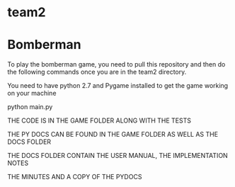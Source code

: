 team2
=====
# Bomberman #

<p>To play the bomberman game, you need to pull this repository and then do the following commands once you are in the team2 directory.</p>

<p>You need to have python 2.7 and Pygame installed to get the game working on your machine</p>

python main.py

THE CODE IS IN THE GAME FOLDER ALONG WITH THE TESTS

THE PY DOCS CAN BE FOUND IN THE GAME FOLDER AS WELL AS THE DOCS FOLDER

THE DOCS FOLDER CONTAIN THE USER MANUAL, THE IMPLEMENTATION NOTES

THE MINUTES AND A COPY OF THE PYDOCS


